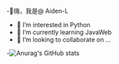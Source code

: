 -👋嗨，我是@ Aiden-L
- 👀 I’m interested in Python
- 🌱 I’m currently learning JavaWeb
- 💞️ I’m looking to collaborate on ...

-![Anurag's GitHub stats](https://github-readme-stats.vercel.app/api?username=aiden-l&theme=dark&show_icons=true)

